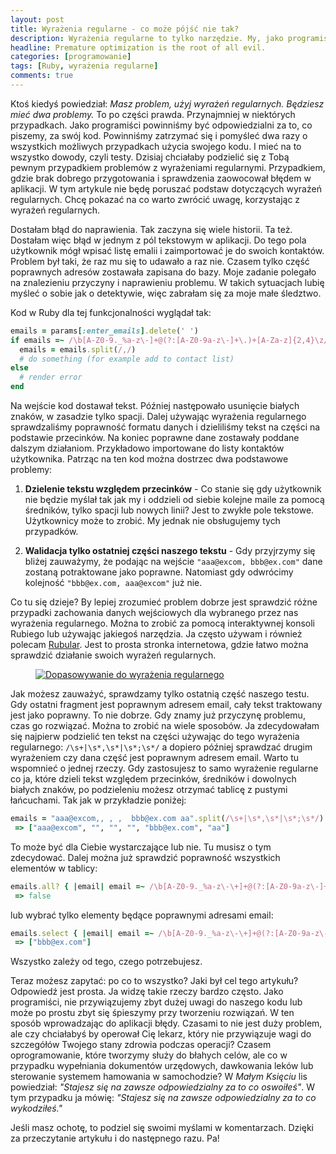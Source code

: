 ```yaml
---
layout: post
title: Wyrażenia regularne - co może pójść nie tak?
description: Wyrażenia regularne to tylko narzędzie. My, jako programiści, musimy używać ich odpowiedzialnie.
headline: Premature optimization is the root of all evil.
categories: [programowanie]
tags: [Ruby, wyrażenia regularne]
comments: true
---
```


Ktoś kiedyś powiedział: _Masz problem, użyj wyrażeń regularnych. Będziesz mieć dwa problemy._ To po części prawda. Przynajmniej w niektórych przypadkach. Jako programiści powinniśmy być odpowiedzialni za to, co piszemy, za swój kod. Powinniśmy zatrzymać się i pomyśleć dwa razy o wszystkich możliwych przypadkach użycia swojego kodu. I mieć na to wszystko dowody, czyli testy. Dzisiaj chciałaby podzielić się z Tobą pewnym przypadkiem problemów z wyrażeniami regularnymi. Przypadkiem, gdzie brak dobrego przygotowania i sprawdzenia zaowocował błędem w aplikacji. W tym artykule nie będę poruszać podstaw dotyczących wyrażeń regularnych. Chcę pokazać na co warto zwrócić uwagę, korzystając z wyrażeń regularnych.

Dostałam błąd do naprawienia. Tak zaczyna się wiele historii. Ta też. Dostałam więc błąd w jednym z pól tekstowym w aplikacji. Do tego pola użytkownik mógł wpisać listę emalii i zaimportować je do swoich kontaktów. Problem był taki, że raz mu się to udawało a raz nie. Czasem tylko część poprawnych adresów zostawała zapisana do bazy. Moje zadanie polegało na znalezieniu przyczyny i naprawieniu problemu. W takich sytuacjach lubię myśleć o sobie jak o detektywie, więc zabrałam się za moje małe śledztwo.

Kod w Ruby dla tej funkcjonalności wyglądał tak:

```ruby
emails = params[:enter_emails].delete(' ')
if emails =~ /\b[A-Z0-9._%a-z\-]+@(?:[A-Z0-9a-z\-]+\.)+[A-Za-z]{2,4}\z/
  emails = emails.split(/,/)
  # do something (for example add to contact list)
else
  # render error
end
```

Na wejście kod dostawał tekst. Później następowało usunięcie białych znaków, w zasadzie tylko spacji. Dalej używając wyrażenia regularnego sprawdzaliśmy poprawność formatu danych i dzieliliśmy tekst na części na podstawie przecinków. Na koniec poprawne dane zostawały poddane dalszym działaniom. Przykładowo importowane do listy kontaktów użytkownika. Patrząc na ten kod można dostrzec dwa podstawowe problemy:

  1. **Dzielenie tekstu względem przecinków** - Co stanie się gdy użytkownik nie będzie myślał tak jak my i oddzieli od siebie kolejne maile za pomocą średników, tylko spacji lub nowych linii? Jest to zwykłe pole tekstowe. Użytkownicy może to zrobić. My jednak nie obsługujemy tych przypadków.

  2. **Walidacja tylko ostatniej części naszego tekstu** - Gdy przyjrzymy się bliżej zauważymy, że podając na wejście `"aaa@excom, bbb@ex.com"` dane zostaną potraktowane jako poprawne. Natomiast gdy odwrócimy kolejność `"bbb@ex.com, aaa@excom"` już nie.

Co tu się dzieje? By lepiej zrozumieć problem dobrze jest sprawdzić różne przypadki zachowania danych wejściowych dla wybranego przez nas wyrażenia regularnego. Można to zrobić za pomocą interaktywnej konsoli Rubiego lub używając jakiegoś narzędzia. Ja często używam i również polecam <a href="https://rubular.com/" title="Rubular - regular expressions" target="_blank" rel="nofollow noopener noreferrer">Rubular</a>. Jest to prosta stronka internetowa, gdzie łatwo można sprawdzić działanie swoich wyrażeń regularnych.

<figure>
  <a href="{{ site.baseurl_root }}/images/email-regular-expressions/rubular.png"><img src="{{ site.baseurl_root }}/images/email-regular-expressions/rubular.png" title="Rubular - wyrażenia regularne" alt="Dopasowywanie do wyrażenia regularnego"></a>
</figure>

Jak możesz zauważyć, sprawdzamy tylko ostatnią część naszego testu. Gdy ostatni fragment jest poprawnym adresem email, cały tekst traktowany jest jako poprawny. To nie dobrze. Gdy znamy już przyczynę problemu, czas go rozwiązać. Można to zrobić na wiele sposobów. Ja zdecydowałam się najpierw podzielić ten tekst na części używając do tego wyrażenia regularnego: `/\s+|\s*,\s*|\s*;\s*/` a dopiero później sprawdzać drugim wyrażeniem czy dana część jest poprawnym adresem email. Warto tu wspomnieć o jednej rzeczy. Gdy zastosujesz to samo wyrażenie regularne co ja, które dzieli tekst względem przecinków, średników i dowolnych białych znaków, po podzieleniu możesz otrzymać tablicę z pustymi łańcuchami. Tak jak w przykładzie poniżej:

```ruby
emails = "aaa@excom,, , ,  bbb@ex.com aa".split(/\s+|\s*,\s*|\s*;\s*/)
 => ["aaa@excom", "", "", "", "bbb@ex.com", "aa"]
```

To może być dla Ciebie wystarczające lub nie. Tu musisz o tym zdecydować. Dalej można już sprawdzić poprawność wszystkich elementów w tablicy:

```ruby
emails.all? { |email| email =~ /\b[A-Z0-9._%a-z\-\+]+@(?:[A-Z0-9a-z\-]+\.)+[A-Za-z]{2,4}\z/ }
 => false
```

lub wybrać tylko elementy będące poprawnymi adresami email:

```ruby
emails.select { |email| email =~ /\b[A-Z0-9._%a-z\-\+]+@(?:[A-Z0-9a-z\-]+\.)+[A-Za-z]{2,4}\z/ }
 => ["bbb@ex.com"]
```

Wszystko zależy od tego, czego potrzebujesz.

Teraz możesz zapytać: po co to wszystko? Jaki był cel tego artykułu? Odpowiedź jest prosta. Ja widzę takie rzeczy bardzo często. Jako programiści, nie przywiązujemy zbyt dużej uwagi do naszego kodu lub może po prostu zbyt się śpieszymy przy tworzeniu rozwiązań. W ten sposób wprowadzając do aplikacji błędy. Czasami to nie jest duży problem, ale czy chciałabyś by operował Cię lekarz, który nie przywiązuje wagi do szczegółów Twojego stany zdrowia podczas operacji? Czasem oprogramowanie, które tworzymy służy do błahych celów, ale co w przypadku wypełniania dokumentów urzędowych, dawkowania leków lub sterowanie systemem hamowania w samochodzie? W _Małym Księciu_ lis powiedział: _"Stajesz się na zawsze odpowiedzialny za to co oswoiłeś"_. W tym przypadku ja mówię: _"Stajesz się na zawsze odpowiedzialny za to co wykodziłeś."_

Jeśli masz ochotę, to podziel się swoimi myślami w komentarzach. Dzięki za przeczytanie artykułu i do następnego razu. Pa!

